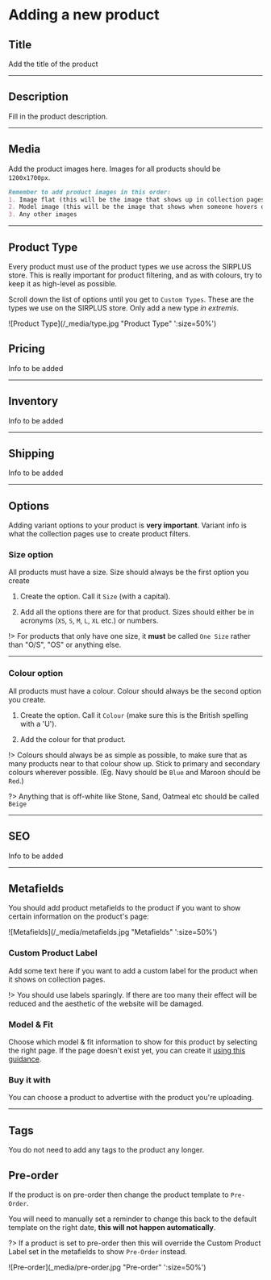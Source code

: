 # Adding a new product

## Title

Add the title of the product

***
## Description

Fill in the product description.

***
## Media

Add the product images here. Images for all products should be `1200x1700px`.

```md
Remember to add product images in this order:
1. Image flat (this will be the image that shows up in collection pages)
2. Model image (this will be the image that shows when someone hovers over the product on collection pages)
3. Any other images
```

***

## Product Type

Every product must use of the product types we use across the SIRPLUS store. This is really important for product filtering, and as with colours, try to keep it as high-level as possible.

Scroll down the list of options until you get to `Custom Types`. These are the types we use on the SIRPLUS store. Only add a new type *in extremis*.

![Product Type](/_media/type.jpg "Product Type" ':size=50%')


## Pricing

Info to be added 

***
## Inventory

Info to be added

***
## Shipping

Info to be added

***
## Options

Adding variant options to your product is **very important**. Variant info is what the collection pages use to create product filters.

### Size option

All products must have a size. Size should always be the first option you create

1. Create the option. Call it `Size` (with a capital).

2. Add all the options there are for that product. Sizes should either be in acronyms (`XS`, `S`, `M`, `L`, `XL` etc.) or numbers.

!> For products that only have one size, it **must** be called `One Size` rather than "O/S", "OS" or anything else.

***
### Colour option

All products must have a colour. Colour should always be the second option you create.

1. Create the option. Call it `Colour` (make sure this is the British spelling with a 'U').

2. Add the colour for that product.

!> Colours should always be as simple as possible, to make sure that as many products near to that colour show up. Stick to primary and secondary colours wherever possible. (Eg. Navy should be `Blue` and Maroon should be `Red`.)

?> Anything that is off-white like Stone, Sand, Oatmeal etc should be called `Beige`

***
## SEO

Info to be added

***
## Metafields

You should add product metafields to the product if you want to show certain information on the product's page:

![Metafields](/_media/metafields.jpg "Metafields" ':size=50%')

### Custom Product Label

Add some text here if you want to add a custom label for the product when it shows on collection pages.

!> You should use labels sparingly. If there are too many their effect will be reduced and the aesthetic of the website will be damaged.

### Model & Fit

Choose which model & fit information to show for this product by selecting the right page. If the page doesn't exist yet, you can create it [using this guidance](/sizing.md).

### Buy it with

You can choose a product to advertise with the product you're uploading.

***
## Tags

You do not need to add any tags to the product any longer.

## Pre-order

If the product is on pre-order then change the product template to `Pre-Order`.

You will need to manually set a reminder to change this back to the default template on the right date, **this will not happen automatically**.

?> If a product is set to pre-order then this will override the Custom Product Label set in the metafields to show `Pre-Order` instead.

![Pre-order](_media/pre-order.jpg "Pre-order" ':size=50%')